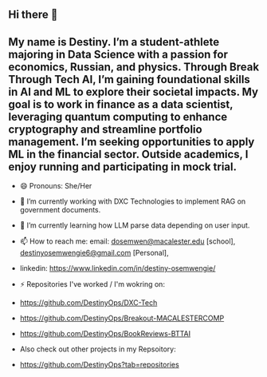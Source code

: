 ## Hi there 👋
## My name is Destiny. I’m a student-athlete majoring in Data Science with a passion for economics, Russian, and physics. Through Break Through Tech AI, I’m gaining foundational skills in AI and ML to explore their societal impacts. My goal is to work in finance as a data scientist, leveraging quantum computing to enhance cryptography and streamline portfolio management. I’m seeking opportunities to apply ML in the financial sector. Outside academics, I enjoy running and participating in mock trial.

-  😄 Pronouns: She/Her
- 🔭 I’m currently working with DXC Technologies to implement RAG on government documents.
- 🌱 I’m currently learning how LLM parse data depending on user input.
- 📫 How to reach me: email: dosemwen@macalester.edu [school], destinyosemwengie6@gmail.com [Personal],
- linkedin: https://www.linkedin.com/in/destiny-osemwengie/
- ⚡ Repositories I've worked / I'm wokring on:
- https://github.com/DestinyOps/DXC-Tech
- https://github.com/DestinyOps/Breakout-MACALESTERCOMP
- https://github.com/DestinyOps/BookReviews-BTTAI

- Also check out other projects in my Repsoitory:
- https://github.com/DestinyOps?tab=repositories

<!--
**DestinyOps/DestinyOps** is a ✨ _special_ ✨ repository because its `README.md` (this file) appears on your GitHub profile.
- 🔭 I’m currently working with DXC Technologies to implement RAG on government documents
- 🌱 I’m currently learning how to journal
- 💬 Ask me about ...
- 📫 How to reach me: email: dosemwen@macalester.edu
- 😄 Pronouns: She/Her
- ⚡ Fun fact: I love to run 
-->
